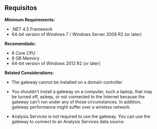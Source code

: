 ## Requisitos

**Minimum Requirements:**

- .NET 4.5 Framework
- 64-bit version of Windows 7 / Windows Server 2008 R2 (or later)

**Recomendado:**

- 8 Core CPU
- 8 GB Memory
- 64-bit version of Windows 2012 R2 (or later)

**Related Considerations:**

- The gateway cannot be installed on a domain controller

- You shouldn't install a gateway on a computer, such a laptop, that may be turned off, asleep, or not connected to the Internet because the gateway can't run under any of those circumstances. In addition, gateway performance might suffer over a wireless network.

- Analysis Services is not required to use the gateway. You can use the gateway to connect to an Analysis Services data source.